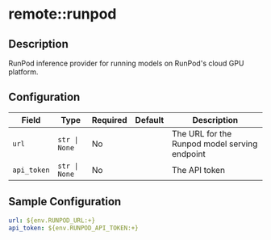 # remote::runpod

## Description

RunPod inference provider for running models on RunPod's cloud GPU platform.

## Configuration

| Field | Type | Required | Default | Description |
|-------|------|----------|---------|-------------|
| `url` | `str \| None` | No |  | The URL for the Runpod model serving endpoint |
| `api_token` | `str \| None` | No |  | The API token |

## Sample Configuration

```yaml
url: ${env.RUNPOD_URL:+}
api_token: ${env.RUNPOD_API_TOKEN:+}

```

